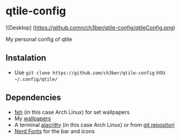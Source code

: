 # qtile-config

![Desktop] (https://github.comn/ch3ber/qtile-config/qtileConfig.png)

My personal config of qtile

## Instalation
- Use `git clone https://github.com/ch3ber/qtile-config` into `~/.config/qtile/`

## Dependencies
- [feh](https://archlinux.org/packages/extra/x86_64/feh/) (in this case Arch Linux) for set wallpapers
- My [wallpapers](https://github.com/chEber405/wallpapers)
- A terminal [alacritty](https://archlinux.org/packages/community/x86_64/alacritty/) (in this case Arch Linux) or from [git repositori](https://github.com/alacritty/alacritty)
- [Nerd Fonts](https://www.nerdfonts.com/font-downloads) for the bar and icons
